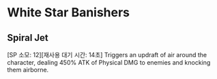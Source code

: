 # White Star Banishers

## Spiral Jet

[SP 소모: 12][재사용 대기 시간: 14초] Triggers an updraft of air around the character, dealing 450% ATK of Physical DMG to enemies and knocking them airborne.
